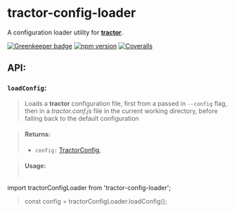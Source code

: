 # tractor-config-loader

A configuration loader utility for [**tractor**](https://github.com/TradeMe/tractor).

[![Greenkeeper badge](https://badges.greenkeeper.io/phenomnomnominal/tractor-config-loader.svg)](https://greenkeeper.io/)
[![npm version](https://img.shields.io/npm/v/tractor-config-loader.svg)](https://www.npmjs.com/package/tractor-config-loader)
[![Coveralls](https://img.shields.io/coveralls/phenomnomnominal/tractor-config-loader.svg)](https://coveralls.io/github/phenomnomnominal/tractor-config-loader)

## API:

### `loadConfig`:

> Loads a **tractor** configuration file, first from a passed in `--config` flag, then in a *tractor.conf.js* file in the current working directory, before falling back to the default configuration

> #### Returns:
> * `config:` [TractorConfig](https://github.com/TradeMe/tractor#config),

> #### Usage:
> ```javascript
import tractorConfigLoader from 'tractor-config-loader';

> const config = tractorConfigLoader.loadConfig();
```

